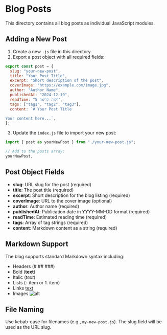 # Blog Posts

This directory contains all blog posts as individual JavaScript modules.

## Adding a New Post

1. Create a new `.js` file in this directory
2. Export a post object with all required fields:

```javascript
export const post = {
  slug: "your-new-post",
  title: "Your Post Title",
  excerpt: "Short description of the post",
  coverImage: "https://example.com/image.jpg",
  author: "Author Name",
  publishedAt: "2024-12-19",
  readTime: "5 דקות קריאה",
  tags: ["tag1", "tag2", "tag3"],
  content: `# Your Post Title

Your content here...`,
};
```

3. Update the `index.js` file to import your new post:

```javascript
import { post as yourNewPost } from "./your-new-post.js";

// Add to the posts array:
yourNewPost,
```

## Post Object Fields

- **slug**: URL slug for the post (required)
- **title**: The post title (required)
- **excerpt**: Short description for the blog listing (required)
- **coverImage**: URL to the cover image (optional)
- **author**: Author name (required)
- **publishedAt**: Publication date in YYYY-MM-DD format (required)
- **readTime**: Estimated reading time (required)
- **tags**: Array of tag strings (required)
- **content**: Markdown content as a string (required)

## Markdown Support

The blog supports standard Markdown syntax including:

- Headers (# ## ###)
- Bold (**text**)
- Italic (_text_)
- Lists (- item or 1. item)
- Links [text](url)
- Images ![alt](url)

## File Naming

Use kebab-case for filenames (e.g., `my-new-post.js`). The slug field will be used as the URL slug.
